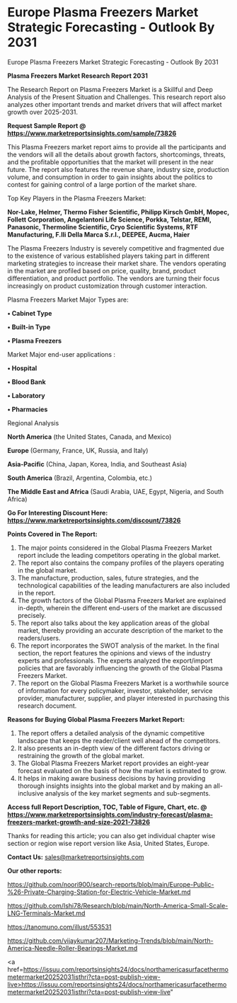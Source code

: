 # Europe Plasma Freezers Market Strategic Forecasting - Outlook By 2031
Europe Plasma Freezers Market Strategic Forecasting - Outlook By 2031

<strong>Plasma Freezers Market Research Report 2031</strong>

The Research Report on Plasma Freezers Market is a Skillful and Deep Analysis of the Present Situation and Challenges. This research report also analyzes other important trends and market drivers that will affect market growth over 2025-2031.

<strong>Request Sample Report @ <a href=https://www.marketreportsinsights.com/sample/73826>https://www.marketreportsinsights.com/sample/73826</a></strong>

This Plasma Freezers market report aims to provide all the participants and the vendors will all the details about growth factors, shortcomings, threats, and the profitable opportunities that the market will present in the near future. The report also features the revenue share, industry size, production volume, and consumption in order to gain insights about the politics to contest for gaining control of a large portion of the market share.

Top Key Players in the Plasma Freezers Market:

<strong>Nor-Lake, Helmer, Thermo Fisher Scientific, Philipp Kirsch GmbH, Mopec, Follett Corporation, Angelantoni Life Science, Porkka, Telstar, REMI, Panasonic, Thermoline Scientific, Cryo Scientific Systems, RTF Manufacturing, F.lli Della Marca S.r.l., DEEPEE, Aucma, Haier</strong>

The Plasma Freezers Industry is severely competitive and fragmented due to the existence of various established players taking part in different marketing strategies to increase their market share. The vendors operating in the market are profiled based on price, quality, brand, product differentiation, and product portfolio. The vendors are turning their focus increasingly on product customization through customer interaction.

Plasma Freezers Market Major Types are:

<strong>• Cabinet Type

• Built-in Type

• Plasma Freezers</strong>

Market Major end-user applications :

<strong>• Hospital

• Blood Bank

• Laboratory

• Pharmacies</strong>

Regional Analysis

</u><strong><b>North America</b></strong> (the United States, Canada, and Mexico)

<strong><b>Europe </b></strong>(Germany, France, UK, Russia, and Italy)

<strong><b>Asia-Pacific</b></strong> (China, Japan, Korea, India, and Southeast Asia)

<strong><b>South America</b></strong> (Brazil, Argentina, Colombia, etc.)

<strong><b>The Middle East and Africa</b></strong> (Saudi Arabia, UAE, Egypt, Nigeria, and South Africa)

<strong>Go For Interesting Discount Here: <a href=https://www.marketreportsinsights.com/discount/73826>https://www.marketreportsinsights.com/discount/73826</a></strong>

<strong>Points Covered in The Report:</strong>
<ol>
  <li>The major points considered in the Global Plasma Freezers Market report include the leading competitors operating in the global market.</li>
  <li>The report also contains the company profiles of the players operating in the global market.</li>
  <li>The manufacture, production, sales, future strategies, and the technological capabilities of the leading manufacturers are also included in the report.</li>
  <li>The growth factors of the Global Plasma Freezers Market are explained in-depth, wherein the different end-users of the market are discussed precisely.</li>
  <li>The report also talks about the key application areas of the global market, thereby providing an accurate description of the market to the readers/users.</li>
  <li>The report incorporates the SWOT analysis of the market. In the final section, the report features the opinions and views of the industry experts and professionals. The experts analyzed the export/import policies that are favorably influencing the growth of the Global Plasma Freezers Market.</li>
  <li>The report on the Global Plasma Freezers Market is a worthwhile source of information for every policymaker, investor, stakeholder, service provider, manufacturer, supplier, and player interested in purchasing this research document.</li>
</ol>
<strong>Reasons for Buying Global Plasma Freezers Market Report:</strong>

<ol>
  <li>The report offers a detailed analysis of the dynamic competitive landscape that keeps the reader/client well ahead of the competitors.</li>
  <li>It also presents an in-depth view of the different factors driving or restraining the growth of the global market.</li>
  <li>The Global Plasma Freezers Market report provides an eight-year forecast evaluated on the basis of how the market is estimated to grow.</li>
  <li>It helps in making aware business decisions by having providing thorough insights insights into the global market and by making an all-inclusive analysis of the key market segments and sub-segments.</li>
</ol>
<strong>Access full Report Description, TOC, Table of Figure, Chart, etc. @ <a href=https://www.marketreportsinsights.com/industry-forecast/plasma-freezers-market-growth-and-size-2021-73826>https://www.marketreportsinsights.com/industry-forecast/plasma-freezers-market-growth-and-size-2021-73826</a></strong>


Thanks for reading this article; you can also get individual chapter wise section or region wise report version like Asia, United States, Europe.

<strong>Contact Us:</strong>
sales@marketreportsinsights.com

<strong>Our other reports:</strong>

<a href=https://github.com/noori900/search-reports/blob/main/Europe-Public-%26-Private-Charging-Station-for-Electric-Vehicle-Market.md>https://github.com/noori900/search-reports/blob/main/Europe-Public-%26-Private-Charging-Station-for-Electric-Vehicle-Market.md</a>

<a href=https://github.com/Ishi78/Research/blob/main/North-America-Small-Scale-LNG-Terminals-Market.md>https://github.com/Ishi78/Research/blob/main/North-America-Small-Scale-LNG-Terminals-Market.md</a>

<a href=https://tanomuno.com/illust/553531>https://tanomuno.com/illust/553531</a>

<a href=https://github.com/vijaykumar207/Marketing-Trends/blob/main/North-America-Needle-Roller-Bearings-Market.md>https://github.com/vijaykumar207/Marketing-Trends/blob/main/North-America-Needle-Roller-Bearings-Market.md</a>

<a href=https://issuu.com/reportsinsights24/docs/northamericasurfacethermometermarket20252031isthri?cta=post-publish-view-live>https://issuu.com/reportsinsights24/docs/northamericasurfacethermometermarket20252031isthri?cta=post-publish-view-live</a>"
